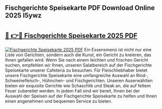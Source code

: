 ## Fischgerichte Speisekarte PDF Download Online 2025 I5ywz

# <h2><a href="http://gcb35k2.nevu.top/?p=Fischgerichte+Speisekarte">🔗 👉🔴 Fischgerichte Speisekarte 2025 PDF</a></h2>

[![Fischgerichte Speisekarte 2025 PDF](https://i.imgur.com/dBaPXMq.png)](http://gcb35k2.nevu.top/?p=Fischgerichte+Speisekarte)
Ein Essensmenü ist nicht nur eine Liste von Gerichten, sondern auch die Kunst, ein Gericht zu kreieren, das Ihnen gefallen wird. Wenn Sie nach einem leichten und frischen Gericht suchen, empfehlen wir Ihnen, unseren Salatbereich auf der Fischgerichte Speisekarte unserer Cafeteria zu besuchen. Für Fleischliebhaber bietet unsere Fischgerichte Speisekarte eine umfangreiche Auswahl an Rind-, Schweinefleisch-, Hühnchen- und Fischgerichten. Unseren Auserwählten bieten wir exquisite Gerichte wie Schaschlik und Steak an, die auf fettem Feuer zubereitet werden. In jedem Fall sind wir bereit, Ihnen bei der Auswahl der Speisen auf der Fischgerichte Speisekarte zu helfen und Ihnen einen angenehmen und bequemen Service zu bieten.
